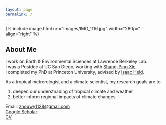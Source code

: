 ```yaml
---
layout: page
permalink: /
---
```


{% include image.html url="images/IMG_1116.jpg" width="280px" align="right" %}
## About Me
I work on Earth & Environmental Sciences at Lawrence Berkeley Lab.   
I was a Postdoc at UC San Diego, working with [Shang-Ping Xie].   
I completed my PhD at Princeton University, advised by [Isaac Held]. 

As a tropical metrorologist and a climate scientist, my research goals are to 
1) deepen our understnading of tropical climate and weather
2) better inform regional impacts of climate changes

Email: zhouwy1128@gmail.com    
[Google Scholar]    
[CV]

[Shang-Ping Xie]: http://scrippsscholars.ucsd.edu/sxie/
[Isaac Held]: https://www.gfdl.noaa.gov/isaac-held-homepage/
[Google Scholar]: https://scholar.google.com/citations?user=qlLj08YAAAAJ&hl=en
[CV]:https://github.com/wenyuz/wenyuz.github.io/blob/master/CV.pdf
